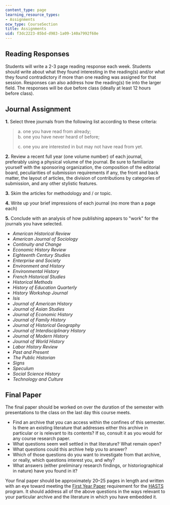 ```yaml
---
content_type: page
learning_resource_types:
- Assignments
ocw_type: CourseSection
title: Assignments
uid: f3dc2223-85bd-d983-1a09-140a7992f68e
---
```


Reading Responses
-----------------

Students will write a 2-3 page reading response each week. Students should write about what they found interesting in the reading(s) and/or what they found contradictory if more than one reading was assigned for that session. Responses can also address how the reading(s) tie into the larger field. The responses will be due before class (ideally at least 12 hours before class).

Journal Assignment
------------------

**1\.** Select three journals from the following list according to these criteria: 

> a. one you have read from already;   
> b. one you have never heard of before; 
> 
> c. one you are interested in but may not have read from yet. 

  
**2.** Review a recent full year (one volume number) of each journal, preferably using a physical volume of the journal. Be sure to familiarize yourself with the sponsoring organization, the composition of the editorial board, peculiarities of submission requirements if any, the front and back matter, the layout of articles, the division of contributions by categories of submission, and any other stylistic features. 

**3.** Skim the articles for methodology and / or topic. 

**4.** Write up your brief impressions of each journal (no more than a page each) 

**5.** Conclude with an analysis of how publishing appears to "work" for the journals you have selected.

*   _American Historical Review_
*   _American Journal of Sociology_
*   _Continuity and Change_
*   _Economic History Review_
*   _Eighteenth Century Studies_
*   _Enterprise and Society_
*   _Environment and History_
*   _Environmental History_
*   _French Historical Studies_
*   _Historical Methods_
*   _History of Education Quarterly_
*   _History Workshop Journal_
*   _Isis_
*   _Journal of American History_
*   _Journal of Asian Studies_
*   _Journal of Economic History_
*   _Journal of Family History_
*   _Journal of Historical Geography_
*   _Journal of Interdisciplinary History_
*   _Journal of Modern History_
*   _Journal of World History_
*   _Labor History Review_
*   _Past and Present_
*   _The Public Historian_
*   _Signs_
*   _Speculum_
*   _Social Science History_
*   _Technology and Culture_

Final Paper
-----------

The final paper should be worked on over the duration of the semester with presentations to the class on the last day this course meets.

*   Find an archive that you can access within the confines of this semester. Is there an existing literature that addresses either this archive in particular or is relevant to its contents? If so, consult it as you would for any course research paper.
*   What questions seem well settled in that literature? What remain open?
*   What questions could this archive help you to answer?
*   Which of those questions do you want to investigate from that archive, or really, which questions interest you, and why?
*   What answers (either preliminary research findings, or historiographical in nature) have you found in it?

  
Your final paper should be approximately 20–25 pages in length and written with an eye toward meeting the [First Year Paper](http://web.mit.edu/hasts/graduate/academic.html) requirement for the [HASTS](http://web.mit.edu/hasts/) program. It should address all of the above questions in the ways relevant to your particular archive and the literature in which you have embedded it.